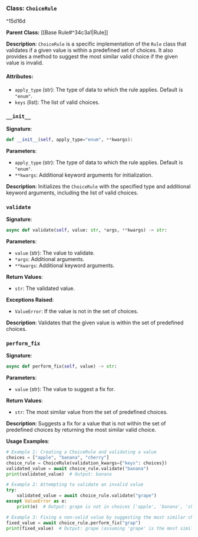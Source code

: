 
### Class: `ChoiceRule`

^15d16d

**Parent Class:** [[Base Rule#^34c3a1|Rule]]

**Description**:
`ChoiceRule` is a specific implementation of the `Rule` class that validates if a given value is within a predefined set of choices. It also provides a method to suggest the most similar valid choice if the given value is invalid.

#### Attributes:
- `apply_type` (str): The type of data to which the rule applies. Default is `"enum"`.
- `keys` (list): The list of valid choices.

### `__init__`

**Signature**:
```python
def __init__(self, apply_type="enum", **kwargs):
```

**Parameters**:
- `apply_type` (str): The type of data to which the rule applies. Default is `"enum"`.
- `**kwargs`: Additional keyword arguments for initialization.

**Description**:
Initializes the `ChoiceRule` with the specified type and additional keyword arguments, including the list of valid choices.

### `validate`

**Signature**:
```python
async def validate(self, value: str, *args, **kwargs) -> str:
```

**Parameters**:
- `value` (str): The value to validate.
- `*args`: Additional arguments.
- `**kwargs`: Additional keyword arguments.

**Return Values**:
- `str`: The validated value.

**Exceptions Raised**:
- `ValueError`: If the value is not in the set of choices.

**Description**:
Validates that the given value is within the set of predefined choices.

### `perform_fix`

**Signature**:
```python
async def perform_fix(self, value) -> str:
```

**Parameters**:
- `value` (str): The value to suggest a fix for.

**Return Values**:
- `str`: The most similar value from the set of predefined choices.

**Description**:
Suggests a fix for a value that is not within the set of predefined choices by returning the most similar valid choice.

**Usage Examples**:
```python
# Example 1: Creating a ChoiceRule and validating a value
choices = ["apple", "banana", "cherry"]
choice_rule = ChoiceRule(validation_kwargs={"keys": choices})
validated_value = await choice_rule.validate("banana")
print(validated_value)  # Output: banana

# Example 2: Attempting to validate an invalid value
try:
    validated_value = await choice_rule.validate("grape")
except ValueError as e:
    print(e)  # Output: grape is not in choices ['apple', 'banana', 'cherry']

# Example 3: Fixing a non-valid value by suggesting the most similar choice
fixed_value = await choice_rule.perform_fix("grap")
print(fixed_value)  # Output: grape (assuming 'grape' is the most similar valid choice)
```
